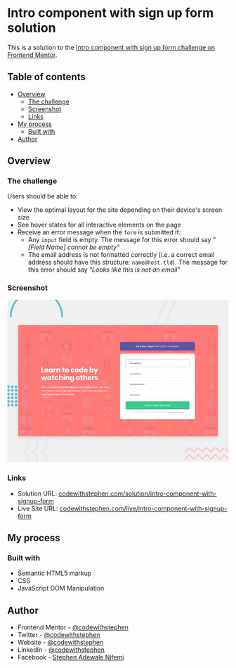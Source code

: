 # Intro component with sign up form solution

This is a solution to the [Intro component with sign up form challenge on Frontend Mentor](https://www.frontendmentor.io/challenges/intro-component-with-signup-form-5cf91bd49edda32581d28fd1).

## Table of contents

- [Overview](#overview)
  - [The challenge](#the-challenge)
  - [Screenshot](#screenshot)
  - [Links](#links)
- [My process](#my-process)
  - [Built with](#built-with)
- [Author](#author)

## Overview

### The challenge

Users should be able to:

- View the optimal layout for the site depending on their device's screen size
- See hover states for all interactive elements on the page
- Receive an error message when the `form` is submitted if:
  - Any `input` field is empty. The message for this error should say *"[Field Name] cannot be empty"*
  - The email address is not formatted correctly (i.e. a correct email address should have this structure: `name@host.tld`). The message for this error should say *"Looks like this is not an email"*

### Screenshot

![preview](/design/desktop-preview.jpg)

### Links

- Solution URL: [codewithstephen.com/solution/intro-component-with-signup-form](//github.com/DemoStephen/intro-component-with-signup-form-master)
- Live Site URL: [codewithstephen.com/live/intro-component-with-signup-form](//intro-component-with-signup-form-master-cyan.vercel.app/)

## My process

### Built with

- Semantic HTML5 markup
- CSS
- JavaScript DOM Manipulation

## Author

- Frontend Mentor - [@codewithstephen](//www.frontendmentor.io/profile/codewithstephen)
- Twitter - [@codewithstephen](//www.twitter.com/codewithstephen)
- Website - [@codewithstephen](//codewithstephen.vercel.app/)
- LinkedIn - [@codewithstephen](//www.linkedin.com/in/codewithstephen/)
- Facebook - [Stephen Adewale Nifemi](//facebook.com/inventorstephen)
